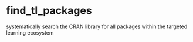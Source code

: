 # find_tl_packages
systematically search the CRAN library for all packages within the targeted learning ecosystem
